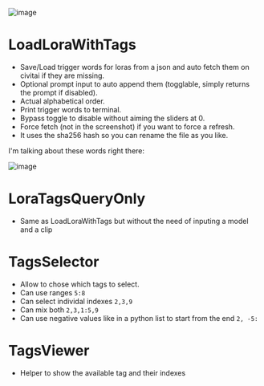 ![image](https://github.com/Extraltodeus/LoadLoraWithTags/assets/15731540/150f926f-6c9e-44d0-801f-7de6df9d6993)

# LoadLoraWithTags
- Save/Load trigger words for loras from a json and auto fetch them on civitai if they are missing.
- Optional prompt input to auto append them (togglable, simply returns the prompt if disabled).
- Actual alphabetical order.
- Print trigger words to terminal.
- Bypass toggle to disable without aiming the sliders at 0.
- Force fetch (not in the screenshot) if you want to force a refresh.
- It uses the sha256 hash so you can rename the file as you like.

I'm talking about these words right there:

![image](https://github.com/Extraltodeus/LoadLoraWithTags/assets/15731540/f4685bd4-5575-4055-a589-89e77eee1365)


# LoraTagsQueryOnly
- Same as LoadLoraWithTags but without the need of inputing a model and a clip

# TagsSelector
- Allow to chose which tags to select.
- Can use ranges `5:8`
- Can select individal indexes `2,3,9`
- Can mix both `2,3,1:5,9`
- Can use negative values like in a python list to start from the end `2, -5:`

# TagsViewer
- Helper to show the available tag and their indexes